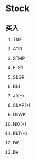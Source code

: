 # Stock

## 买入

1. TME

2. ATVI
3. STMP
4. ETSY
5. SDGR
6. BILI
7. JD(*)
8. SNAP(*)
9. UPWK
10. NIO(*)
11. RKT(*)
12. DIS
13. BA

